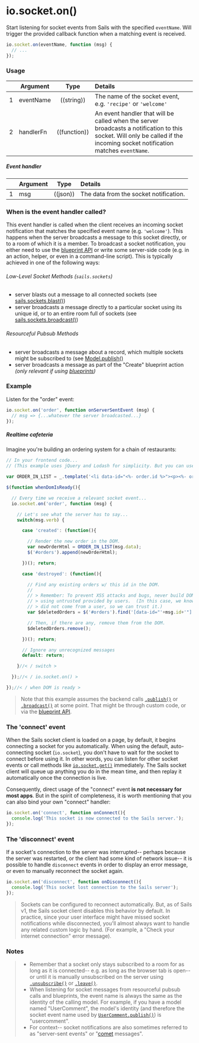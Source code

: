 # io.socket.on()

Start listening for socket events from Sails with the specified `eventName`.  Will trigger the provided callback function when a matching event is received.

```js
io.socket.on(eventName, function (msg) {
  // ...
});
```


### Usage

|   | Argument    | Type         | Details |
|---|-------------|:------------:|:--------|
| 1 | eventName   | ((string))   | The name of the socket event, e.g. `'recipe'` or `'welcome'`
| 2 | handlerFn   | ((function)) | An event handler that will be called when the server broadcasts a notification to this socket.  Will only be called if the incoming socket notification matches `eventName`.


##### Event handler

|   | Argument  | Type            | Details |
|---|:----------|:---------------:|:--------|
| 1 | msg       | ((json))        | The data from the socket notification.



### When is the event handler called?

This event handler is called when the client receives an incoming socket notification that matches the specified event name (e.g. `'welcome'`).  This happens when the server broadcasts a message to this socket directly, or to a room of which it is a member.  To broadcast a socket notification, you either need to use the [blueprint API](http://sailsjs.com/documentation/concepts/blueprints) or write some server-side code (e.g. in an action, helper, or even in a command-line script).  This is typically achieved in one of the following ways:


###### Low-Level Socket Methods (`sails.sockets`)
+ server blasts out a message to all connected sockets (see [sails.sockets.blast()](http://sailsjs.org/documentation/reference/web-sockets/sails-sockets/blast))
+ server broadcasts a message directly to a particular socket using its unique id, or to an entire room full of sockets (see [sails.sockets.broadcast()](http://sailsjs.org/documentation/reference/web-sockets/sails-sockets/broadcast))


###### Resourceful Pubsub Methods
+ server broadcasts a message about a record, which multiple sockets might be subscribed to (see [Model.publish()](http://sailsjs.org/documentation/reference/web-sockets/resourceful-pub-sub/publish)
+ server broadcasts a message as part of the "Create" blueprint action _(only relevant if using [blueprints](http://sailsjs.org/documentation/concepts/blueprints))_



### Example

Listen for the "order" event:

```javascript
io.socket.on('order', function onServerSentEvent (msg) {
  // msg => {...whatever the server broadcasted...}
});
```


##### Realtime cafeteria

Imagine you're building an ordering system for a chain of restaurants:

```javascript
// In your frontend code...
// (This example uses jQuery and Lodash for simplicity. But you can use any library or framework you like.)

var ORDER_IN_LIST = _.template('<li data-id="<%- order.id %>"><p><%- order.summary %></p></li>');

$(function whenDomIsReady(){

  // Every time we receive a relevant socket event...
  io.socket.on('order', function (msg) {

    // Let's see what the server has to say...
    switch(msg.verb) {

      case 'created': (function(){

        // Render the new order in the DOM.
        var newOrderHtml = ORDER_IN_LIST(msg.data);
        $('#orders').append(newOrderHtml);

      })(); return;

      case 'destroyed': (function(){

        // Find any existing orders w/ this id in the DOM.
        //
        // > Remember: To prevent XSS attacks and bugs, never build DOM selectors
        // > using untrusted provided by users.  (In this case, we know that "id"
        // > did not come from a user, so we can trust it.)
        var $deletedOrders = $('#orders').find('[data-id="'+msg.id+'"]');

        // Then, if there are any, remove them from the DOM.
        $deletedOrders.remove();

      })(); return;

      // Ignore any unrecognized messages
      default: return;

    }//< / switch >

  });//< / io.socket.on() >

});//< / when DOM is ready >
```

> Note that this example assumes the backend calls [`.publish()`](http://sailsjs.com/documentation/reference/web-sockets/resourceful-pub-sub/publish) or [`.broadcast()`](http://sailsjs.com/documentation/reference/web-sockets/sails-sockets/broadcast) at some point.  That might be through custom code, or via the [blueprint API](http://sailsjs.com/documentation/concepts/blueprints).


### The 'connect' event
When the Sails socket client is loaded on a page, by default, it begins connecting a socket for you automatically.  When using the default, auto-connecting socket (`io.socket`), you don't have to wait for the socket to connect before using it.  In other words, you can listen for other socket events or call methods like [`io.socket.get()`](http://sailsjs.com/documentation/reference/web-sockets/socket-client/io-socket-get) immediately.  The Sails socket client will queue up anything you do in the mean time, and then replay it automatically once the connection is live.

Consequently, direct usage of the "connect" event **is not necessary for most apps**.  But in the spirit of completeness, it is worth mentioning that you can also bind your own "connect" handler:

```javascript
io.socket.on('connect', function onConnect(){
  console.log('This socket is now connected to the Sails server.');
});
```

### The 'disconnect' event

If a socket's connection to the server was interrupted-- perhaps because the server was restarted, or the client had some kind of network issue-- it is possible to handle `disconnect` events in order to display an error message, or even to manually reconnect the socket again.

```javascript
io.socket.on('disconnect', function onDisconnect(){
  console.log('This socket lost connection to the Sails server');
});
```

> Sockets can be configured to reconnect automatically.  But, as of Sails v1, the Sails socket client disables this behavior by default.  In practice, since your user interface might have missed socket notifications while disconnected, you'll almost always want to handle any related custom logic by hand.  (For example, a "Check your internet connection" error message).



### Notes
>+ Remember that a socket only stays subscribed to a room for as long as it is connected-- e.g. as long as the browser tab is open-- or until it is manually unsubscribed on the server using [`.unsubscribe()`](http://sailsjs.com/documentation/reference/web-sockets/resourceful-pub-sub/unsubscribe) or [`.leave()`](http://sailsjs.com/documentation/reference/web-sockets/sails-sockets/leave).
>+ When listening for socket messages from resourceful pubsub calls and blueprints, the event name is always the same as the identity of the calling model.  For example, if you have a model named "UserComment", the model's identity (and therefore the socket event name used by [`UserComment.publish()`](http://sailsjs.com/documentation/reference/web-sockets/resourceful-pub-sub)) is "usercomment".
>+ For context-- socket notifications are also sometimes referred to as "server-sent events" or "[comet](http://en.wikipedia.org/wiki/Comet_(programming)) messages".


<docmeta name="displayName" value="io.socket.on()">
<docmeta name="pageType" value="method">

